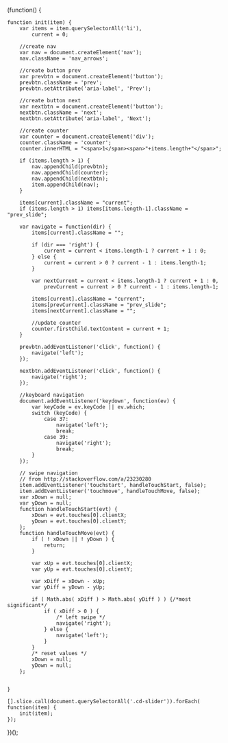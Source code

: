 <!-- The script of the original developer here for comparison -->
<!-- My notes end with initial "S" -->

(function() { <!-- removed ghost parantheses, no more vars: we use ES6 S --> 
                            
	function init(item) { 
		var items = item.querySelectorAll('li'), 
			current = 0;

		//create nav 
		var nav = document.createElement('nav');
		nav.className = 'nav_arrows'; 

		//create button prev
		var prevbtn = document.createElement('button'); 
		prevbtn.className = 'prev';
		prevbtn.setAttribute('aria-label', 'Prev');

		//create button next
		var nextbtn = document.createElement('button');
		nextbtn.className = 'next';
		nextbtn.setAttribute('aria-label', 'Next');
<!-- removed counter due to small list size -->
		//create counter
		var counter = document.createElement('div');
		counter.className = 'counter';
		counter.innerHTML = "<span>1</span><span>"+items.length+"</span>";

		if (items.length > 1) {
			nav.appendChild(prevbtn);
			nav.appendChild(counter);
			nav.appendChild(nextbtn);
			item.appendChild(nav);
		}

		items[current].className = "current";
		if (items.length > 1) items[items.length-1].className = "prev_slide";

		var navigate = function(dir) {
			items[current].className = "";

			if (dir === 'right') {
				current = current < items.length-1 ? current + 1 : 0;
			} else {
				current = current > 0 ? current - 1 : items.length-1;
			}

			var	nextCurrent = current < items.length-1 ? current + 1 : 0,
				prevCurrent = current > 0 ? current - 1 : items.length-1;

			items[current].className = "current";
			items[prevCurrent].className = "prev_slide";
			items[nextCurrent].className = "";

			//update counter
			counter.firstChild.textContent = current + 1;
		}

		prevbtn.addEventListener('click', function() {
			navigate('left');
		});

		nextbtn.addEventListener('click', function() {
			navigate('right');
		});

		//keyboard navigation
		document.addEventListener('keydown', function(ev) {
			var keyCode = ev.keyCode || ev.which;
			switch (keyCode) {
				case 37:
					navigate('left');
					break;
				case 39:
					navigate('right');
					break;
			}
		});

		// swipe navigation
		// from http://stackoverflow.com/a/23230280
		item.addEventListener('touchstart', handleTouchStart, false);        
		item.addEventListener('touchmove', handleTouchMove, false);
		var xDown = null;
		var yDown = null;
		function handleTouchStart(evt) {
			xDown = evt.touches[0].clientX;
			yDown = evt.touches[0].clientY;
		};
		function handleTouchMove(evt) {
			if ( ! xDown || ! yDown ) {
				return;
			}

			var xUp = evt.touches[0].clientX;
			var yUp = evt.touches[0].clientY;

			var xDiff = xDown - xUp;
			var yDiff = yDown - yUp;

			if ( Math.abs( xDiff ) > Math.abs( yDiff ) ) {/*most significant*/
				if ( xDiff > 0 ) {
					/* left swipe */
					navigate('right');
				} else {
					navigate('left');
				}
			} 
			/* reset values */
			xDown = null;
			yDown = null;
		};


	}

	[].slice.call(document.querySelectorAll('.cd-slider')).forEach( function(item) {
		init(item);
	});

})();

<!-- Reduced to 25 lines of code S -->
